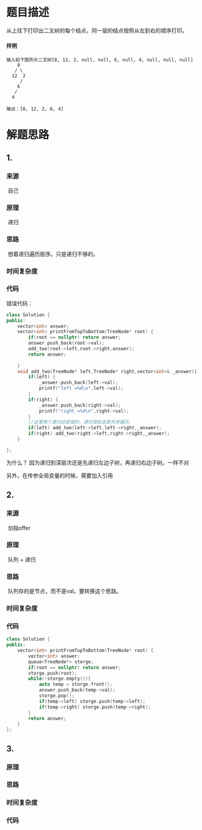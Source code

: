 # 题目描述

从上往下打印出二叉树的每个结点，同一层的结点按照从左到右的顺序打印。

#### 样例

```
输入如下图所示二叉树[8, 12, 2, null, null, 6, null, 4, null, null, null]
    8
   / \
  12  2
     /
    6
   /
  4

输出：[8, 12, 2, 6, 4]
```

# 解题思路

## 1.

### 来源

​	自己

### 原理

​	递归

### 思路

​	想着递归遍历层序。只是递归不够的。

### 时间复杂度

### 代码

错误代码：

```cpp
class Solution {
public:
    vector<int> answer;
    vector<int> printFromTopToBottom(TreeNode* root) {
        if(root == nullptr) return answer;
        answer.push_back(root->val);
        add_two(root->left,root->right,answer);
        return answer;
        
    }
    void add_two(TreeNode* left,TreeNode* right,vector<int>& _answer){
        if(left) {
            _answer.push_back(left->val);
            printf("left =%d\n",left->val);
        }
        if(right) {
            _answer.push_back(right->val);
            printf("right =%d\n",right->val);
        }
        //这里两个递归还是错的，递归深处还是先序遍历，
        if(left) add_two(left->left,left->right,_answer);
        if(right) add_two(right->left,right->right,_answer);
    }

};
```

为什么？ 因为递归到深层次还是先递归左边子树，再递归右边子树。一样不对

另外，在传参全局变量的时候，需要加入引用

## 2.

### 来源

​	剑指offer

### 原理

​	队列 + 递归

### 思路

​	队列存的是节点，而不是val。要转换这个思路。

### 时间复杂度

### 代码

```cpp
class Solution {
public:
    vector<int> printFromTopToBottom(TreeNode* root) {
        vector<int> answer;
        queue<TreeNode*> storge;
        if(root == nullptr) return answer;
        storge.push(root);
        while(!storge.empty()){
            auto temp = storge.front();
            answer.push_back(temp->val);
            storge.pop();
            if(temp->left) storge.push(temp->left);
            if(temp->right) storge.push(temp->right);
        }
        return answer;
    }
};
```



## 3.

### 原理

### 思路

### 时间复杂度

### 代码